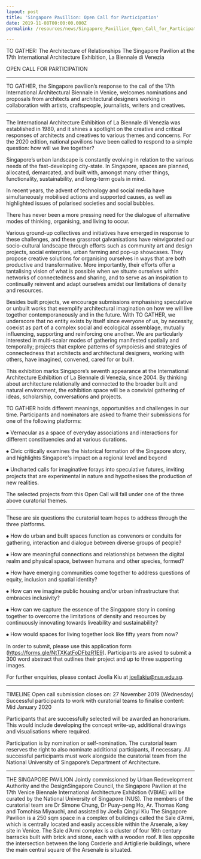 ```yaml
---
layout: post
title: 'Singapore Pavillion: Open Call for Participation'
date: 2019-11-08T00:00:00.000Z
permalink: /resources/news/Singapore_Pavillion_Open_Call_for_Participation

---
```



TO GATHER: The Architecture of Relationships
The Singapore Pavilion at the 17th International Architecture Exhibition, La Biennale di Venezia

OPEN CALL FOR PARTICIPATION

---

TO GATHER, the Singapore pavilion’s response to the call of the 17th International Architectural Biennale in Venice, welcomes nominations and proposals from architects and architectural designers working in collaboration with artists, craftspeople, journalists, writers and creatives.

---
The International Architecture Exhibition of La Biennale di Venezia was established in 1980, and it shines a spotlight on the creative and critical responses of architects and creatives to various themes and concerns. For the 2020 edition, national pavilions have been called to respond to a simple question: how will we live together?

Singapore’s urban landscape is constantly evolving in relation to the various needs of the fast-developing city-state. In Singapore, spaces are planned, allocated, demarcated, and built with, amongst many other things, functionality, sustainability, and long-term goals in mind. 

In recent years, the advent of technology and social media have simultaneously mobilised actions and supported causes, as well as highlighted issues of polarised societies and social bubbles. 

There has never been a more pressing need for the dialogue of alternative modes of thinking, organising, and living to occur.

Various ground-up collectives and initiatives have emerged in response to these challenges, and these grassroot galvanisations have reinvigorated our socio-cultural landscape through efforts such as community art and design projects, social enterprise, urban farming and pop-up showcases. They propose creative solutions for organising ourselves in ways that are both productive and transformative. More importantly, their efforts offer a tantalising vision of what is possible when we situate ourselves within networks of connectedness and sharing, and to serve as an inspiration to continually reinvent and adapt ourselves amidst our limitations of density and resources.

Besides built projects, we encourage submissions emphasising speculative or unbuilt works that exemplify architectural imagination on how we will live together contemporaneously and in the future. With TO GATHER, we underscore that no entity exists by itself since everyone of us, by necessity, coexist as part of a complex social and ecological assemblage, mutually influencing, supporting and reinforcing one another. We are particularly interested in multi-scalar modes of gathering manifested spatially and temporally; projects that explore patterns of sympoiesis and strategies of connectedness that architects and architectural designers, working with others, have imagined, convened, cared for or built.

This exhibition marks Singapore’s seventh appearance at the International Architecture Exhibition of La Biennale di Venezia, since 2004. By thinking about architecture relationally and connected to the broader built and natural environment, the exhibition space will be a convivial gathering of ideas, scholarship, conversations and projects.

TO GATHER holds different meanings, opportunities and challenges in our time. Participants and nominators are asked to frame their submissions for one of the following platforms:

⦁	Vernacular as a space of everyday associations and interactions for different constituencies and at various durations.

⦁	Civic critically examines the historical formation of the Singapore story, and highlights Singapore's impact on a regional level and beyond

⦁	Uncharted calls for imaginative forays into speculative futures, inviting projects that are experimental in nature and hypothesises the production of new realities.

The selected projects from this Open Call will fall under one of the three above curatorial themes.

---

These are six questions the curatorial team hopes to address through the three platforms.

⦁	How do urban and built spaces function as convenors or conduits for gathering, interaction and dialogue between diverse groups of people?

⦁	How are meaningful connections and relationships between the digital realm and physical space, between humans and other species, formed?

⦁	How have emerging communities come together to address questions of equity, inclusion and spatial identity?

⦁	How can we imagine public housing and/or urban infrastructure that embraces inclusivity? 

⦁	How can we capture the essence of the Singapore story in coming together to overcome the limitations of density and resources by continuously innovating towards liveability and sustainability?

⦁	How would spaces for living together look like fifty years from now?

In order to submit, please use this application form (https://forms.gle/NtTXKatFoDFbzR1E9). Participants are asked to submit a 300 word abstract that outlines their project and up to three supporting images.

For further enquiries, please contact Joella Kiu at joellakiu@nus.edu.sg. 

---
TIMELINE 
Open call submission closes on: 27 November 2019 (Wednesday)
Successful participants to work with curatorial teams to finalise content: Mid January 2020

Participants that are successfully selected will be awarded an honorarium. This would include developing the concept write-up, additional drawings and visualisations where required.


Participation is by nomination or self-nomination. The curatorial team reserves the right to also nominate additional participants, if necessary. All successful participants must work alongside the curatorial team from the National University of Singapore’s Department of Architecture.

---
THE SINGAPORE PAVILION
Jointly commissioned by Urban Redevelopment Authority and the DesignSingapore Council, the Singapore Pavilion at the 17th Venice Biennale International Architecture Exhibition (VBIAE) will be curated by the National University of Singapore (NUS). The members of the curatorial team are Dr Simone Chung, Dr Puay-peng Ho, Ar. Thomas Kong and Tomohisa Miyauchi, and assisted by Joella Qingyi Kiu
The Singapore Pavilion is a 250 sqm space in a complex of buildings called the Sale d’Armi, which is centrally located and easily accessible within the Arsenale, a key site in Venice. The Sale d’Armi complex is a cluster of four 16th century barracks built with brick and stone, each with a wooden roof. It lies opposite the intersection between the long Corderie and Artiglierie buildings, where the main central square of the Arsenale is situated.


